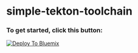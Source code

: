# simple-tekton-toolchain

### To get started, click this button:
[![Deploy To Bluemix](https://console.bluemix.net/devops/graphics/create_toolchain_button.png)](https://cloud.ibm.com/devops/setup/deploy?repository=https%3A//github.com/l2fprod%2Fsimple-tekton-toolchain&env_id=ibm:yp:us-south&type=tekton&branch=main)

